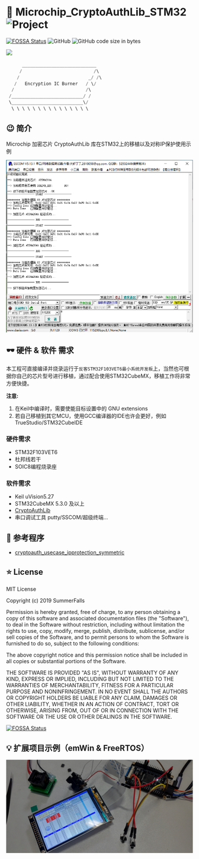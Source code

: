 # :beers: Microchip_CryptoAuthLib_STM32 ![Project](https://img.shields.io/badge/Project-Microchip__CryptoAuthLib__STM32-blue)

[![FOSSA Status](https://app.fossa.com/api/projects/git%2Bgithub.com%2FSummerFalls%2FMicrochip_CryptoAuthLib_STM32.svg?type=small)](https://app.fossa.com/projects/git%2Bgithub.com%2FSummerFalls%2FMicrochip_CryptoAuthLib_STM32?ref=badge_small)
![GitHub](https://img.shields.io/github/license/SummerFalls/Microchip_CryptoAuthLib_STM32)
![GitHub code size in bytes](https://img.shields.io/github/languages/code-size/SummerFalls/Microchip_CryptoAuthLib_STM32?label=%E4%BB%A3%E7%A0%81%E5%A4%A7%E5%B0%8F)

<a title="Hits" target="_blank" href="https://github.com/SummerFalls/Microchip_CryptoAuthLib_STM32"><img src="https://hits.b3log.org/b3log/hits.svg"></a>

```c
      ____________________________
     /                           /\
    /                          _/ /\
   /   Encryption IC Burner   / \/
  /                           /\
 /___________________________/ /
 \___________________________\/
  \ \ \ \ \ \ \ \ \ \ \ \ \ \ \
```

## :wink: 简介

Microchip 加密芯片 CryptoAuthLib 库在STM32上的移植以及对称IP保护使用示例

![加密芯片批量烧录&验证串口调试信息打印](./SerialDebugInfo.png)

## :dark_sunglasses: 硬件 & 软件 需求

本工程可直接编译并烧录运行于`反客STM32F103VET6最小系统开发板`上，当然也可根据你自己的芯片型号进行移植，通过配合使用STM32CubeMX，移植工作将非常方便快捷。

**注意:**

1. 在Keil中编译时，需要使能目标设置中的 GNU extensions
2. 若自己移植到其它MCU，使用GCC编译器的IDE也许会更好，例如 TrueStudio/STM32CubeIDE

### 硬件需求

- STM32F103VET6
- 杜邦线若干
- SOIC8编程烧录座

### 软件需求

- Keil uVision5.27
- STM32CubeMX 5.3.0 及以上
- [CryptoAuthLib](https://github.com/MicrochipTech/cryptoauthlib)
- 串口调试工具 putty/SSCOM/超级终端...

## :checkered_flag: 参考程序

- [cryptoauth_usecase_ipprotection_symmetric](https://github.com/MicrochipTech/cryptoauth_usecase_ipprotection_symmetric)

## :star: License

MIT License

Copyright (c) 2019 SummerFalls

Permission is hereby granted, free of charge, to any person obtaining a copy
of this software and associated documentation files (the "Software"), to deal
in the Software without restriction, including without limitation the rights
to use, copy, modify, merge, publish, distribute, sublicense, and/or sell
copies of the Software, and to permit persons to whom the Software is
furnished to do so, subject to the following conditions:

The above copyright notice and this permission notice shall be included in all
copies or substantial portions of the Software.

THE SOFTWARE IS PROVIDED "AS IS", WITHOUT WARRANTY OF ANY KIND, EXPRESS OR
IMPLIED, INCLUDING BUT NOT LIMITED TO THE WARRANTIES OF MERCHANTABILITY,
FITNESS FOR A PARTICULAR PURPOSE AND NONINFRINGEMENT. IN NO EVENT SHALL THE
AUTHORS OR COPYRIGHT HOLDERS BE LIABLE FOR ANY CLAIM, DAMAGES OR OTHER
LIABILITY, WHETHER IN AN ACTION OF CONTRACT, TORT OR OTHERWISE, ARISING FROM,
OUT OF OR IN CONNECTION WITH THE SOFTWARE OR THE USE OR OTHER DEALINGS IN THE
SOFTWARE.

[![FOSSA Status](https://app.fossa.com/api/projects/git%2Bgithub.com%2FSummerFalls%2FMicrochip_CryptoAuthLib_STM32.svg?type=large)](https://app.fossa.com/projects/git%2Bgithub.com%2FSummerFalls%2FMicrochip_CryptoAuthLib_STM32?ref=badge_large)

## :bulb: 扩展项目示例（emWin & FreeRTOS）

![带LCD显示屏版本](./F103VET6_EncryptionChip_GUI_Ver.jpg)
